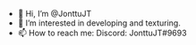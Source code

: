 - 👋 Hi, I’m @JonttuJT
- 👀 I’m interested in developing and texturing.
- 📫 How to reach me: Discord: JonttuJT#9693

<!---
JonttuJT/JonttuJT is a ✨ special ✨ repository because its `README.md` (this file) appears on your GitHub profile.
You can click the Preview link to take a look at your changes.
--->
